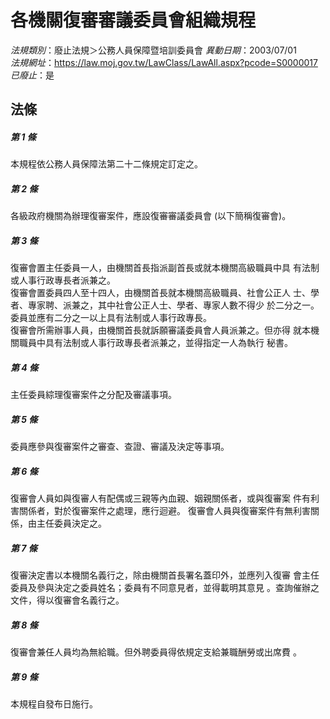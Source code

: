# 各機關復審審議委員會組織規程

*法規類別*：廢止法規＞公務人員保障暨培訓委員會
*異動日期*：2003/07/01  
*法規網址*：https://law.moj.gov.tw/LawClass/LawAll.aspx?pcode=S0000017
*已廢止*：是


## 法條
##### 第 1 條
本規程依公務人員保障法第二十二條規定訂定之。

##### 第 2 條
各級政府機關為辦理復審案件，應設復審審議委員會 (以下簡稱復審會)。

##### 第 3 條
復審會置主任委員一人，由機關首長指派副首長或就本機關高級職員中具 
有法制或人事行政專長者派兼之。                                   
復審會置委員四人至十四人，由機關首長就本機關高級職員、社會公正人 
士、學者、專家聘、派兼之，其中社會公正人士、學者、專家人數不得少 
於二分之一。委員並應有二分之一以上具有法制或人事行政專長。       
復審會所需辦事人員，由機關首長就訴願審議委員會人員派兼之。但亦得 
就本機關職員中具有法制或人事行政專長者派兼之，並得指定一人為執行 
秘書。

##### 第 4 條
主任委員綜理復審案件之分配及審議事項。

##### 第 5 條
委員應參與復審案件之審查、查證、審議及決定等事項。

##### 第 6 條
復審會人員如與復審人有配偶或三親等內血親、姻親關係者，或與復審案
件有利害關係者，對於復審案件之處理，應行迴避。
復審會人員與復審案件有無利害關係，由主任委員決定之。

##### 第 7 條
復審決定書以本機關名義行之，除由機關首長署名蓋印外，並應列入復審
會主任委員及參與決定之委員姓名；委員有不同意見者，並得載明其意見
。查詢催辦之文件，得以復審會名義行之。

##### 第 8 條
復審會兼任人員均為無給職。但外聘委員得依規定支給兼職酬勞或出席費
。

##### 第 9 條
本規程自發布日施行。


